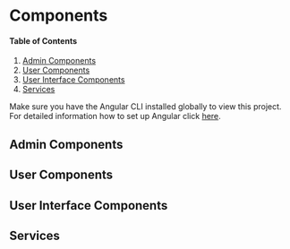 # Components

#### Table of Contents

1. [Admin Components](#admin-components)
2. [User Components](#user-components)
3. [User Interface Components](#ui-components)
4. [Services](#services)

Make sure you have the Angular CLI installed globally to view this project.
For detailed information how to set up Angular click [here](https://angular.io/guide/setup-local).

## Admin Components

## User Components

## User Interface Components

## Services
